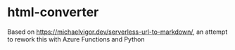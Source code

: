 # html-converter
Based on https://michaelvigor.dev/serverless-url-to-markdown/, an attempt to rework this with Azure Functions and Python
